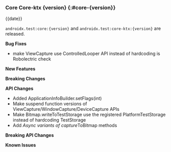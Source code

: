 ### Core Core-ktx {version} {:#core-{version}}

{{date}}

`androidx.test:core:{version}` and `androidx.test:core-ktx:{version}` are released.

**Bug Fixes**

* make ViewCapture use ControlledLooper API instead of hardcoding is Robolectric check

**New Features**

**Breaking Changes**

**API Changes**

* Added ApplicationInfoBuilder.setFlags(int)
* Make suspend function versions of ViewCapture/WindowCapture/DeviceCapture APIs
* Make Bitmap.writeToTestStorage use the registered PlatformTestStorage instead of hardcoding TestStorage
* Add *Async variants of capture*ToBitmap methods


**Breaking API Changes**

**Known Issues**

